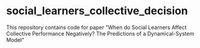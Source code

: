 # social_learners_collective_decision
This repository contains code for paper "When do Social Learners Affect Collective Performance Negatively? The Predictions of a Dynamical-System Model"
